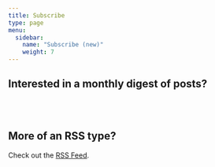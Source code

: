 ```yaml
---
title: Subscribe
type: page
menu:
  sidebar:
    name: "Subscribe (new)"
    weight: 7
---
```


## Interested in a monthly digest of posts?

<script type="text/javascript" src="https://static.mailerlite.com/data/webforms/814910/a3h4l0.js?v2"></script>

<br />
<br />

## More of an RSS type?

Check out the <a href="/index.xml">RSS Feed</a>.
